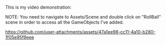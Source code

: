 This is my video demonstration:

NOTE: You need to navigate to Assets/Scene and double click on "RollBall" scene in order to access all the GameObjects I've added.

https://github.com/user-attachments/assets/47a1ee98-cc11-4a10-b280-1f05e95f9eee

